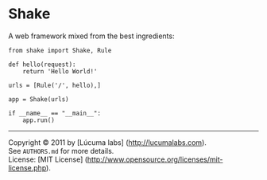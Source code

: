 
# Shake

A web framework mixed from the best ingredients:

    from shake import Shake, Rule

    def hello(request):
        return 'Hello World!'

    urls = [Rule('/', hello),]

    app = Shake(urls)

    if __name__ == "__main__":
        app.run()


---------------------------------------
Copyright © 2011 by [Lúcuma labs] (http://lucumalabs.com).  
See `AUTHORS.md` for more details.  
License: [MIT License] (http://www.opensource.org/licenses/mit-license.php).
